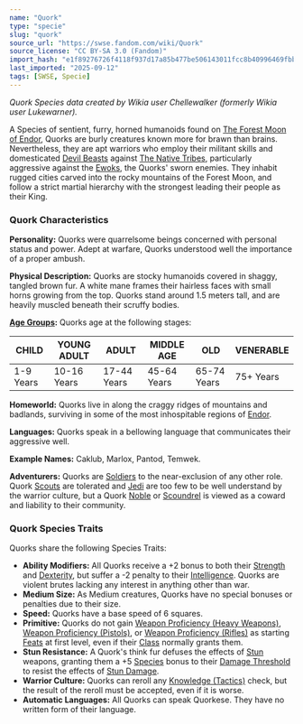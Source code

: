 ```yaml
---
name: "Quork"
type: "specie"
slug: "quork"
source_url: "https://swse.fandom.com/wiki/Quork"
source_license: "CC BY-SA 3.0 (Fandom)"
import_hash: "e1f89276726f4118f937d17a85b477be506143011fcc8b40996469fbb21c1894"
last_imported: "2025-09-12"
tags: [SWSE, Specie]
---
```

*Quork Species data created by Wikia user Chellewalker (formerly Wikia user Lukewarner).*

A Species of sentient, furry, horned humanoids found on [The Forest Moon of Endor](https://swse.fandom.com/wiki/The_Forest_Moon_of_Endor), Quorks are burly creatures known more for brawn than brains. Nevertheless, they are apt warriors who employ their militant skills and domesticated [Devil Beasts](https://swse.fandom.com/wiki/Devil_Beasts) against [The Native Tribes](https://swse.fandom.com/wiki/The_Native_Tribes), particularly aggressive against the [Ewoks](https://swse.fandom.com/wiki/Ewoks), the Quorks' sworn enemies. They inhabit rugged cities carved into the rocky mountains of the Forest Moon, and follow a strict martial hierarchy with the strongest leading their people as their King.
### Quork Characteristics
**Personality:** Quorks were quarrelsome beings concerned with personal status and power. Adept at warfare, Quorks understood well the importance of a proper ambush.

**Physical Description:** Quorks are stocky humanoids covered in shaggy, tangled brown fur. A white mane frames their hairless faces with small horns growing from the top. Quorks stand around 1.5 meters tall, and are heavily muscled beneath their scruffy bodies.

**[Age Groups](https://swse.fandom.com/wiki/Age_Groups):** Quorks age at the following stages:

| CHILD | YOUNG ADULT | ADULT | MIDDLE AGE | OLD | VENERABLE |
| --- | --- | --- | --- | --- | --- |
| 1-9 Years | 10-16 Years | 17-44 Years | 45-64 Years | 65-74 Years | 75+ Years |

**Homeworld:** Quorks live in along the craggy ridges of mountains and badlands, surviving in some of the most inhospitable regions of [Endor](https://swse.fandom.com/wiki/Endor).

**Languages:** Quorks speak in a bellowing language that communicates their aggressive well.

**Example Names:** Caklub, Marlox, Pantod, Temwek.

**Adventurers:** Quorks are [Soldiers](https://swse.fandom.com/wiki/Soldiers) to the near-exclusion of any other role. Quork [Scouts](https://swse.fandom.com/wiki/Scouts) are tolerated and [Jedi](https://swse.fandom.com/wiki/Jedi) are too few to be well understand by the warrior culture, but a Quork [Noble](https://swse.fandom.com/wiki/Noble) or [Scoundrel](https://swse.fandom.com/wiki/Scoundrel) is viewed as a coward and liability to their community.
### Quork Species Traits
Quorks share the following Species Traits:
- **Ability Modifiers:** All Quorks receive a +2 bonus to both their [Strength](https://swse.fandom.com/wiki/Strength) and [Dexterity](https://swse.fandom.com/wiki/Dexterity), but suffer a -2 penalty to their [Intelligence](https://swse.fandom.com/wiki/Intelligence). Quorks are violent brutes lacking any interest in anything other than war.
- **Medium Size:** As Medium creatures, Quorks have no special bonuses or penalties due to their size.
- **Speed:** Quorks have a base speed of 6 squares.
- **Primitive:** Quorks do not gain [Weapon Proficiency (Heavy Weapons)](https://swse.fandom.com/wiki/Weapon_Proficiency_(Heavy_Weapons)), [Weapon Proficiency (Pistols)](https://swse.fandom.com/wiki/Weapon_Proficiency_(Pistols)), or [Weapon Proficiency (Rifles)](https://swse.fandom.com/wiki/Weapon_Proficiency_(Rifles)) as starting [Feats](https://swse.fandom.com/wiki/Feats) at first level, even if their [Class](https://swse.fandom.com/wiki/Class) normally grants them.
- **Stun Resistance:** A Quork's think fur defuses the effects of [Stun](https://swse.fandom.com/wiki/Stun) weapons, granting them a +5 [Species](https://swse.fandom.com/wiki/Species) bonus to their [Damage Threshold](https://swse.fandom.com/wiki/Damage_Threshold) to resist the effects of [Stun Damage](https://swse.fandom.com/wiki/Stun_Damage).
- **Warrior Culture:** Quorks can reroll any [Knowledge (Tactics)](https://swse.fandom.com/wiki/Knowledge_(Tactics)) check, but the result of the reroll must be accepted, even if it is worse.
- **Automatic Languages:** All Quorks can speak Quorkese. They have no written form of their language.